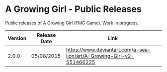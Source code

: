 # A Growing Girl - Public Releases
 Public releases of A Growing Girl (FMG Game). Work in progress.

| Version  | Release Date |   Link  |
| -------- | -------------| --------|
| 2.0.0    | 05/08/2015   | https://www.deviantart.com/a-sea-lion/art/A-Growing-Girl-v2-551466225 |
